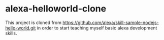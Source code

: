 # alexa-helloworld-clone

This project is cloned from https://github.com/alexa/skill-sample-nodejs-hello-world.git in order to start teaching myself basic alexa development skills.
